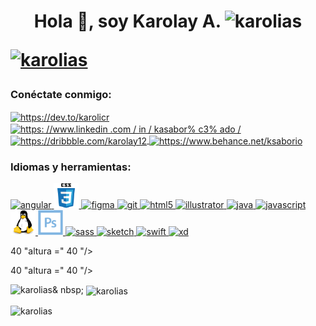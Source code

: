 <h1 align = "center"> Hola 👋, soy Karolay A. </h1<
<p align = "left"> <img src = "https://komarev.com/ghpvc/?username=karolias&label=Profile % 20views & color = 0e75b6 & style = flat "alt =" karolias "/> </p>

<p align =" left "> <a href="https://github.com/ryo-ma/github-profile-trophy"> <img src = "https://github-profile-trophy.vercel.app/?username=karolias" alt = "karolias" /> </a> </p>

###
<h3 align = "left"> Conéctate conmigo: </h3>
<p align = "left">
<a href="https://dev.to/https://dev.to/karolicr" target="blank"> <img align = "center" src = "https://raw.githubusercontent.com/rahuldkjain /github-profile-readme-generator/master/src/images/icons/Social/devto.svg "alt =" https://dev.to/karolicr "height =" 30 "width =" 40 "/> </ a>
<a href="https://linkedin.com/in/https://www.linkedin.com/in/kasabor%c3%ado/" target="blank"> <img align = "center" src = "https://raw.githubusercontent.com/rahuldkjain/github-profile-readme-generator/master/src/images/icons/Social/linked-in-alt.svg" alt = "https: //www.linkedin .com / in / kasabor% c3% ado / "height =" 30 "width =" 40 "/> </a>
<a href="https://dribbble.com/https://dribbble.com/karolay12" target="blank"> <img align = "center" src = "https://raw.githubusercontent.com/rahuldkjain /github-profile-readme-generator/master/src/images/icons/Social/dribbble.svg "alt =" https://dribbble.com/karolay12 "height =" 30 "width =" 40 "/> </ a>
<a href="https://www.behance.net/https://www.behance.net/ksaborio" target="blank"> <img align = "center" src = "https: // raw .githubusercontent.com / rahuldkjain / github-profile-readme-generator / master / src / images / icons / Social / behance.svg "alt =" https://www.behance.net/ksaborio "height =" 30 "width = "40" /> </a>
</p>

<h3 align = "left">Idiomas y herramientas: </h3>
<p align = "left"> <a href="https://angular.io" target="_blank" rel="noreferrer"> <img src = "https://angular.io/assets/images/logos /angular/angular.svg "alt =" angular "width =" 40 "height =" 40 "/> </a> <a href =" https://www.w3schools.com/css/ "target =" _ en blanco "rel =" noreferrer "> <img src =" https://raw.githubusercontent.com/devicons/devicon/master/icons/css3/css3-original-wordmark.svg "alt =" css3 "width =" 40 " height = "40" /> </a> <a href="https://www.figma.com/" target="_blank" rel="noreferrer"> <img src = "https: //www.vectorlogo .zone / logos / figma / figma-icon.svg "alt =" figma "width =" 40 "height =" 40 "/> </a> <a href =" https://git-scm.com/ "objetivo = "_ blank" rel = "noreferrer"> <img src = "https://www.vectorlogo.zone/logos/git-scm/git-scm-icon.svg" alt = "git" width = "40" height = "40" /> </a> <a href="https://www.w3.org/html/" target="_blank" rel="noreferrer"> <img src = "https: // raw. githubusercontent.com/devicons/devicon/master/icons/html5/html5-original-wordmark.svg "alt =" html5 "width =" 40 "height =" 40 "/> </a> <a href =" https: //www.adobe.com/in/products/illustrator.html "target =" _ blank "rel =" noreferrer "> <img src =" https://www.vectorlogo.zone/logos/adobe_illustrator/adobe_illustrator-icon.svg "alt =" illustrator "width =" 40 "height = "40" /> </a> <a href="https://www.java.com" target="_blank" rel="noreferrer"> <img src = "https://raw.githubusercontent.com/ devicons / devicon / master / icons / java / java-original.svg "alt =" java "width =" 40 "height =" 40 "/> </a> <a href =" https: //developer.mozilla. org / en-US / docs / Web / JavaScript "target =" _ blank "rel =" noreferrer "> <img src =" https: //raw.githubusercontent.com / devicons / devicon / master / icons / javascript / javascript-original.svg "alt =" javascript "width =" 40 "height =" 40 "/> </a> <a href =" https: // www. linux.org/ "target =" _ blank "rel =" noreferrer "> <img src =" https://raw.githubusercontent.com/devicons/devicon/master/icons/linux/linux-original.svg "alt =" linux "width =" 40 "height =" 40 "/> </a> <a href="https://www.photoshop.com/en" target="_blank" rel="noreferrer"> <img src = "https://raw.githubusercontent.com/devicons/devicon/master/icons/photoshop/photoshop-line.svg" alt = "photoshop" width = "40" height = "40" /> </a><a href="https://sass-lang.com" target="_blank" rel="noreferrer"> <img src = "https://raw.githubusercontent.com/devicons/devicon/master/icons/sass /sass-original.svg "alt =" sass "width =" 40 "height =" 40 "/> </a> <a href =" https://www.sketch.com/ "target =" _ blank "rel = "noreferrer"> <img src = "https://www.vectorlogo.zone/logos/sketchapp/sketchapp-icon.svg" alt = "sketch" width = "40" height = "40" /> </ a > <a href="https://developer.apple.com/swift/" target="_blank" rel="noreferrer"> <img src = "https: //raw.githubusercontent.com / devicons / devicon / master / icons / swift / swift-original.svg "alt =" swift "width =" 40 "height =" 40 "/> </a> <a href =" https: // www. adobe.com/products/xd.html "target =" _ blank "rel =" noreferrer "> <img src =" https://cdn.worldvectorlogo.com/logos/adobe-xd.svg "alt =" xd "ancho = "40" altura = "40" /> </a> </p>40 "altura =" 40 "/> </a> </p>40 "altura =" 40 "/> </a> </p>

<p> <img align = "left" src = "https://github-readme-stats.vercel.app/api/top-langs?username=karolias&show_icons=true&locale=en&layout=compact" alt = "karolias" /> </p>

<p> & nbsp; <img align = "center" src = "https://github-readme-stats.vercel.app/api?username=karolias&show_icons=true&locale=en" alt = "karolias" /> </p>

<p> <img align = "center" src = "https://github-readme-streak-stats.herokuapp.com/?user=karolias&" alt = "karolias" /> </p>
